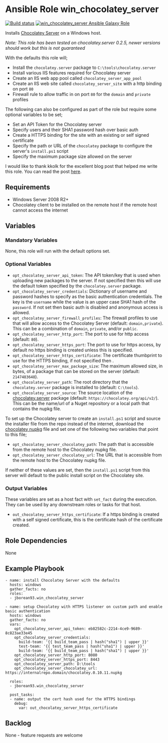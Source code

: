 # Ansible Role win_chocolatey_server

[![Build status](https://ci.appveyor.com/api/projects/status/mw7a34uxoio16vfh?svg=true)](https://ci.appveyor.com/project/jborean93/ansible-role-win-chocolatey-server)
[![win_chocolatey_server Ansible Galaxy Role](https://img.shields.io/ansible/role/27430.svg)](https://galaxy.ansible.com/jborean93/win_chocolatey_server)

Installs [Chocolatey Server](https://chocolatey.org/packages/chocolatey.server)
on a Windows host.

_Note: This role has been tested on chocolatey.server 0.2.5, newer versions should work but this is not guaranteed_

With the defaults this role will;

* Install the `chocolatey.server` package to `C:\tools\chocolatey.server`
* Install various IIS features required for Chocolatey server
* Create an IIS web app pool called `chocolatey_server_app_pool`
* Create an IIS web site called `chocolatey_server_site` with a http binding on port `80`
* Firewall rule to allow traffic in on port `80` for the `domain` and `private` profiles

The following can also be configured as part of the role but require some
optional variables to be set;

* Set an API Token for the Chocolatey server
* Specify users and their SHA1 password hash over basic auth
* Create a HTTPS binding for the site with an existing or self signed certificate
* Specify the path or URL of the `chocolatey` package to configure the server's `install.ps1` script
* Specify the maximum package size allowed on the server

I would like to thank kkolk for the excellent blog post that helped me write
this role. You can read the post [here](http://frostbyte.us/using-ansible-to-install-a-chocolatey-package-repository/).


## Requirements

* Windows Server 2008 R2+
* Chocolatey client to be installed on the remote host if the remote host cannot access the internet


## Variables

### Mandatory Variables

None, this role will run with the default options set.

### Optional Variables

* `opt_chocolatey_server_api_token`: The API token/key that is used when uploading new packages to the server. If not specified then this will use the default token specified by the `chocolatey.server` package.
* `opt_chocolatey_server_credentials`: Dictionary of username and password hashes to specify as the basic authentication credentials. The key is the `username` while the value is an upper case SHA1 hash of the `password`. If not set then basic auth is disabled and anonymous access is allowed.
* `opt_chocolatey_server_firewall_profiles`: The firewall profiles to use that will allow access to the Chocolatey Server (default: `domain,private`). This can be a combination of `domain`, `private`, and/or `public`.
* `opt_chocolatey_server_http_port`: The port to use for http access (default: `80`).
* `opt_chocolatey_server_https_port`: The port to use for https access, by default no https binding is created unless this is specified.
* `opt_chocolatey_server_https_certificate`: The certificate thumbprint to use for the HTTPS binding, if not specified then .
* `opt_chocolatey_server_max_package_size`: The maximum allowed size, in bytes, of a package that can be stored on the server (default: `2147483648`).
* `opt_chocolatey_server_path`: The root directory that the `chocolatey.server` package is installed to (default: `C:\tools`).
* `opt_chocolatey_server_source`: The source location of the [chocolatey.server](https://chocolatey.org/packages/chocolatey.server) package (default: `https://chocolatey.org/api/v2/`). This can be the name/url of a Nuget repository or a local path that contains the nupkg file.

To set up the Chocolatey server to create an `install.ps1` script and source
the installer file from the repo instead of the internet, download the
[chocolatey nupkg](https://chocolatey.org/packages/chocolatey) file and set one
of the following two variables that point to this file;

* `opt_chocolatey_server_chocolatey_path`: The path that is accessible from the remote host to the Chocolatey nupkg file.
* `opt_chocolatey_server_chocolatey_url`: The URL that is accessible from the remote host to the Chocolatey nupkg file.

If neither of these values are set, then the `install.ps1` script from this
server will default to the public install script on the Chocolatey site.

### Output Variables

These variables are set as a host fact with `set_fact` during the execution.
They can be used by any downstream roles or tasks for that host.

* `out_chocolatey_server_https_certificate`: If a https binding is created with a self signed certificate, this is the certificate hash of the certificate created.


## Role Dependencies

None


## Example Playbook

```
- name: install Chocolatey Server with the defaults
  hosts: windows
  gather_facts: no
  roles:
  - jborean93.win_chocolatey_server

- name: setup Chocolatey with HTTPS listener on custom path and enable basic authentication
  hosts: windows
  gather_facts: no
  vars:
    opt_chocolatey_server_api_token: eb82582c-2214-4ce9-9689-8c823ae33e45
    opt_chocolatey_server_credentials:
      build-team: '{{ build_team_pass | hash("sha1") | upper }}'
      test-team: '{{ test_team_pass | hash("sha1") | upper }}'
      build-team: '{{ build_team_pass | hash("sha1") | upper }}'
    opt_chocolatey_server_http_port: 8080
    opt_chocolatey_server_https_port: 8443
    opt_chocolatey_server_path: D:\tools
    opt_chocolatey_server_chocolatey_url: https://internalrepo.domain/chocolatey.0.10.11.nupkg

  roles:
  - jborean93.win_chocolatey_server

  post_tasks:
  - name: output the cert hash used for the HTTPS bindings
    debug:
      var: out_chocolatey_server_https_certificate
```


## Backlog

None - feature requests are welcome
